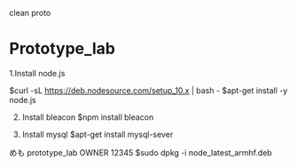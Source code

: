 clean proto
# Prototype_lab

1.Install node.js

$curl -sL https://deb.nodesource.com/setup_10.x | bash -
$apt-get install -y node.js


2. Install bleacon
$npm install bleacon

3. Install mysql
$apt-get install mysql-sever

めも
prototype_lab OWNER 12345
$sudo dpkg -i node_latest_armhf.deb      
